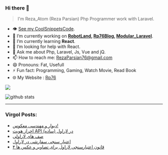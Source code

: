 ### Hi there 👋

> I'm Reza_Atom (Reza Parsian) Php Programmer work with Laravel.

- 👁️ [See my CoolSnippetsCode](https://github.com/RezaParsian/CoolSnippetsCode).
- 🔭 I’m currently working on **[RobotLand](https://core.terminalads.com/), [Rp76Blog](https://github.com/RezaParsian/Rp76Blog), [Modular_Laravel](https://github.com/RezaParsian/Modular_Laravel)**.
- 🌱 I’m currently learning **React**.
- 🤔 I’m looking for help with React.
- 💬 Ask me about Php, Laravel, Js, Vue and jQ.
- 📫 How to reach me: [RezaParsian76@gmail.com](mailto:RezaParsian76@gmail.com)
- 😄 Pronouns: Fat, Usefull
- ⚡ Fun fact: Programming, Gaming, Watch Movie, Read Book
- 🌐 My Website : <a href="https://rp76.ir">Rp76</a>

<img align="center" src="https://github-readme-stats.vercel.app/api/top-langs/?username=rezaparsian&hide=javascript,html,C%23,css,shaderlab&layout=compact" />

![github stats](https://github-readme-stats.vercel.app/api?username=RezaParsian&show_icons=true&include_all_commits=true)
  
-----------------

### Virgol Posts:
<!-- VIRGOOL:START -->
- [دیوار و مهندسی معکوس!](https://virgool.io/@Rp76/%D8%AF%DB%8C%D9%88%D8%A7%D8%B1-%D9%88-%D9%85%D9%87%D9%86%D8%AF%D8%B3%DB%8C-%D9%85%D8%B9%DA%A9%D9%88%D8%B3-gvjyfbltfdky)
- [احراز هویت API در لاراول &lpar;ساده&rpar;](https://virgool.io/@Rp76/%D8%A7%D8%AD%D8%B1%D8%A7%D8%B2-%D9%87%D9%88%DB%8C%D8%AA-api-%D8%AF%D8%B1-%D9%84%D8%A7%D8%B1%D8%A7%D9%88%D9%84-%D8%B3%D8%A7%D8%AF%D9%87-ztk7au9ht7xc)
- [صف های لاراولی](https://virgool.io/@Rp76/%D8%B5%D9%81-%D9%87%D8%A7%DB%8C-%D9%84%D8%A7%D8%B1%D8%A7%D9%88%D9%84%DB%8C-ouve424h0lmw)
- [اعتبار سنجی سفارشی در لاراول](https://virgool.io/@Rp76/%D8%A7%D8%B9%D8%AA%D8%A8%D8%A7%D8%B1-%D8%B3%D9%86%D8%AC%DB%8C-%D8%B3%D9%81%D8%A7%D8%B1%D8%B4%DB%8C-%D8%AF%D8%B1-%D9%84%D8%A7%D8%B1%D8%A7%D9%88%D9%84-gg7wdbnrpb8t)
- [۴ قانون اعتبارسنجی لاراول برای تصاویر و عکس ها](https://virgool.io/@Rp76/%DB%B4-%D9%82%D8%A7%D9%86%D9%88%D9%86-%D8%A7%D8%B9%D8%AA%D8%A8%D8%A7%D8%B1%D8%B3%D9%86%D8%AC%DB%8C-%D9%84%D8%A7%D8%B1%D8%A7%D9%88%D9%84-%D8%A8%D8%B1%D8%A7%DB%8C-%D8%AA%D8%B5%D8%A7%D9%88%DB%8C%D8%B1-%D9%88-%D8%B9%DA%A9%D8%B3-%D9%87%D8%A7-fizai8mbysh3)
<!-- VIRGOOL:END -->
